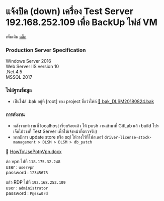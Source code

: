 # แจ้งปิด (down) เครื่อง Test Server 192.168.252.109 เพื่อ BackUp ไฟล์ VM
เพิ่มเติม [คลิ๊ก](https://gitlab.com/nysiis-solutions/driver-license-stock-management/issues/14)

### Production Server Specification
Windows Server 2016  
Web Server IIS version 10  
.Net 4.5  
MSSQL 2017

### ไฟล์ฐานข้อมูล
- เป็นไฟล์ .bak อยู่ที่ [root] ของ project ชื่อว่าไฟล์ [:paperclip: bak_DLSM20180824.bak](https://gitlab.com/nysiis-solutions/driver-license-stock-management/blob/master/bak_DLSM20180824.bak)

### การส่งงาน
- หลังจากทำงานที่ localhost เรียบร้อยแล้ว ให้ push งานเข้ามาที่ GitLab แล้ว build โปรเจ็คไปวางที่ Test Server เพื่อให้เจ้าหน้าที่ตรวจรับ)
- หากมีการ update store หรือ sql ให้วางใว้ที่โฟลเดอร์ `driver-license-stock-management > DLSM > DLSM > db_patch`

:paperclip: [HowToUsePptpVpn.docx](https://adiwitcoth.sharepoint.com/:w:/g/ESrmHgXT6qJFtHASaLAVE8kB3UjpN95gduKC0P5eYPt6HA?e=Ug8SOI)

ต่อ vpn ไปที่ `118.175.32.248`  
user : `uservpn`  
password : `12345678`  

แล้ว RDP ไปที่ `192.168.252.109`  
user : `administrator`  
password : `P@ssw0rd`